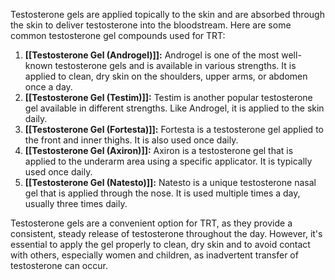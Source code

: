 Testosterone gels are applied topically to the skin and are absorbed through the skin to deliver testosterone into the bloodstream. Here are some common testosterone gel compounds used for TRT:

1. **[[Testosterone Gel (Androgel)]]:** Androgel is one of the most well-known testosterone gels and is available in various strengths. It is applied to clean, dry skin on the shoulders, upper arms, or abdomen once a day.
2. **[[Testosterone Gel (Testim)]]:** Testim is another popular testosterone gel available in different strengths. Like Androgel, it is applied to the skin daily.
3. **[[Testosterone Gel (Fortesta)]]:** Fortesta is a testosterone gel applied to the front and inner thighs. It is also used once daily.
4. **[[Testosterone Gel (Axiron)]]:** Axiron is a testosterone gel that is applied to the underarm area using a specific applicator. It is typically used once daily.
5. **[[Testosterone Gel (Natesto)]]:** Natesto is a unique testosterone nasal gel that is applied through the nose. It is used multiple times a day, usually three times daily.

Testosterone gels are a convenient option for TRT, as they provide a consistent, steady release of testosterone throughout the day. However, it's essential to apply the gel properly to clean, dry skin and to avoid contact with others, especially women and children, as inadvertent transfer of testosterone can occur.